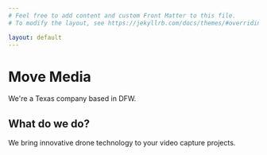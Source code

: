 ```yaml
---
# Feel free to add content and custom Front Matter to this file.
# To modify the layout, see https://jekyllrb.com/docs/themes/#overriding-theme-defaults

layout: default
---
```


# Move Media

We're a Texas company based in DFW.

## What do we do?

We bring innovative drone technology to your video capture projects.
